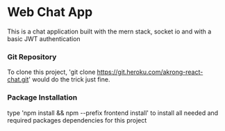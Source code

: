 # Web Chat App

This is a chat application built with the mern stack, socket io and with a basic JWT authentication

### Git Repository
To clone this project, 'git clone https://git.heroku.com/akrong-react-chat.git' would do the trick just fine.


### Package Installation

type 'npm install && npm --prefix frontend install' to install all needed and required packages dependencies for this project


